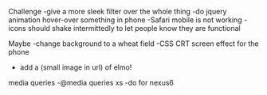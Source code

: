 
Challenge 
-give a more sleek filter over the whole thing
-do jquery animation hover-over something in phone
-Safari mobile is not working
-icons should shake intermittedly to let people know they are functional

Maybe
-change background to a wheat field
-CSS CRT screen effect for the phone
- add a (small image in url) of elmo!


media queries
-@media queries xs
-do for nexus6 


